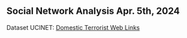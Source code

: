 ## Social Network Analysis Apr. 5th, 2024
Dataset UCINET: [Domestic Terrorist Web Links](https://sites.google.com/site/ucinetsoftware/datasets/covert-networks/domestic-terrorist-web-links)
